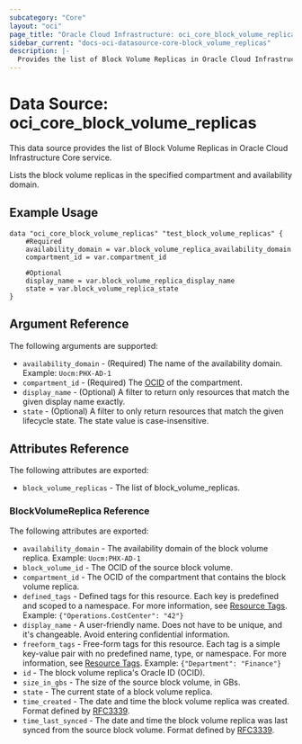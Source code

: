 ```yaml
---
subcategory: "Core"
layout: "oci"
page_title: "Oracle Cloud Infrastructure: oci_core_block_volume_replicas"
sidebar_current: "docs-oci-datasource-core-block_volume_replicas"
description: |-
  Provides the list of Block Volume Replicas in Oracle Cloud Infrastructure Core service
---
```


# Data Source: oci_core_block_volume_replicas
This data source provides the list of Block Volume Replicas in Oracle Cloud Infrastructure Core service.

Lists the block volume replicas in the specified compartment and availability domain.


## Example Usage

```hcl
data "oci_core_block_volume_replicas" "test_block_volume_replicas" {
	#Required
	availability_domain = var.block_volume_replica_availability_domain
	compartment_id = var.compartment_id

	#Optional
	display_name = var.block_volume_replica_display_name
	state = var.block_volume_replica_state
}
```

## Argument Reference

The following arguments are supported:

* `availability_domain` - (Required) The name of the availability domain.  Example: `Uocm:PHX-AD-1` 
* `compartment_id` - (Required) The [OCID](https://docs.cloud.oracle.com/iaas/Content/General/Concepts/identifiers.htm) of the compartment.
* `display_name` - (Optional) A filter to return only resources that match the given display name exactly. 
* `state` - (Optional) A filter to only return resources that match the given lifecycle state.  The state value is case-insensitive. 


## Attributes Reference

The following attributes are exported:

* `block_volume_replicas` - The list of block_volume_replicas.

### BlockVolumeReplica Reference

The following attributes are exported:

* `availability_domain` - The availability domain of the block volume replica.  Example: `Uocm:PHX-AD-1` 
* `block_volume_id` - The OCID of the source block volume.
* `compartment_id` - The OCID of the compartment that contains the block volume replica.
* `defined_tags` - Defined tags for this resource. Each key is predefined and scoped to a namespace. For more information, see [Resource Tags](https://docs.cloud.oracle.com/iaas/Content/General/Concepts/resourcetags.htm).  Example: `{"Operations.CostCenter": "42"}` 
* `display_name` - A user-friendly name. Does not have to be unique, and it's changeable. Avoid entering confidential information. 
* `freeform_tags` - Free-form tags for this resource. Each tag is a simple key-value pair with no predefined name, type, or namespace. For more information, see [Resource Tags](https://docs.cloud.oracle.com/iaas/Content/General/Concepts/resourcetags.htm).  Example: `{"Department": "Finance"}` 
* `id` - The block volume replica's Oracle ID (OCID).
* `size_in_gbs` - The size of the source block volume, in GBs. 
* `state` - The current state of a block volume replica.
* `time_created` - The date and time the block volume replica was created. Format defined by [RFC3339](https://tools.ietf.org/html/rfc3339). 
* `time_last_synced` - The date and time the block volume replica was last synced from the source block volume. Format defined by [RFC3339](https://tools.ietf.org/html/rfc3339). 

